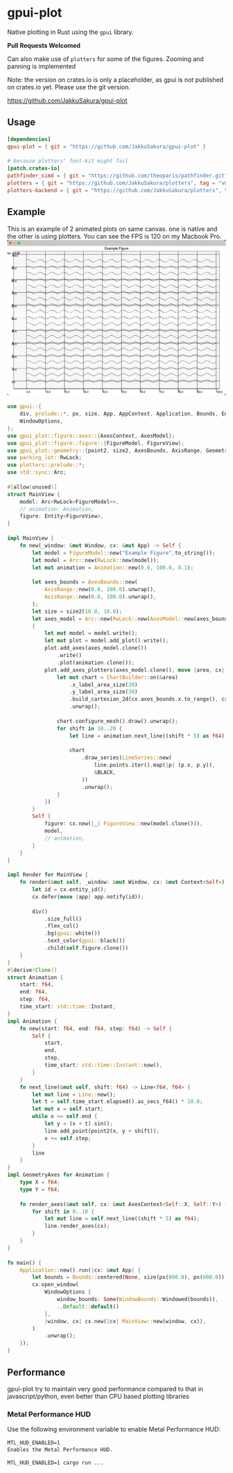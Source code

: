 # gpui-plot

Native plotting in Rust using the `gpui` library.

**Pull Requests Welcomed**

Can also make use of `plotters` for some of the figures.
Zooming and panning is implemented

Note: the version on crates.io is only a placeholder, as gpui is not published on crates.io yet. Please use the git
version.

https://github.com/JakkuSakura/gpui-plot

## Usage

```toml
[dependencies]
gpui-plot = { git = "https://github.com/JakkuSakura/gpui-plot" }

# because plotters' font-kit might fail
[patch.crates-io]
pathfinder_simd = { git = "https://github.com/theoparis/pathfinder.git" }
plotters = { git = "https://github.com/JakkuSakura/plotters", tag = "v0.3.7-gpui" }
plotters-backend = { git = "https://github.com/JakkuSakura/plotters", tag = "v0.3.7-gpui" }

```

## Example

This is an example of 2 animated plots on same canvas. one is native and the other is using plotters.
You can see the FPS is 120 on my Macbook Pro.
![Example](resources/example.png)

```rust
use gpui::{
    div, prelude::*, px, size, App, AppContext, Application, Bounds, Entity, Window, WindowBounds,
    WindowOptions,
};
use gpui_plot::figure::axes::{AxesContext, AxesModel};
use gpui_plot::figure::figure::{FigureModel, FigureView};
use gpui_plot::geometry::{point2, size2, AxesBounds, AxisRange, GeometryAxes, Line};
use parking_lot::RwLock;
use plotters::prelude::*;
use std::sync::Arc;

#[allow(unused)]
struct MainView {
    model: Arc<RwLock<FigureModel>>,
    // animation: Animation,
    figure: Entity<FigureView>,
}

impl MainView {
    fn new(_window: &mut Window, cx: &mut App) -> Self {
        let model = FigureModel::new("Example Figure".to_string());
        let model = Arc::new(RwLock::new(model));
        let mut animation = Animation::new(0.0, 100.0, 0.1);

        let axes_bounds = AxesBounds::new(
            AxisRange::new(0.0, 100.0).unwrap(),
            AxisRange::new(0.0, 100.0).unwrap(),
        );
        let size = size2(10.0, 10.0);
        let axes_model = Arc::new(RwLock::new(AxesModel::new(axes_bounds, size)));
        {
            let mut model = model.write();
            let mut plot = model.add_plot().write();
            plot.add_axes(axes_model.clone())
                .write()
                .plot(animation.clone());
            plot.add_axes_plotters(axes_model.clone(), move |area, cx| {
                let mut chart = ChartBuilder::on(&area)
                    .x_label_area_size(30)
                    .y_label_area_size(30)
                    .build_cartesian_2d(cx.axes_bounds.x.to_range(), cx.axes_bounds.y.to_range())
                    .unwrap();

                chart.configure_mesh().draw().unwrap();
                for shift in 10..20 {
                    let line = animation.next_line((shift * 5) as f64);

                    chart
                        .draw_series(LineSeries::new(
                            line.points.iter().map(|p| (p.x, p.y)),
                            &BLACK,
                        ))
                        .unwrap();
                }
            })
        }
        Self {
            figure: cx.new(|_| FigureView::new(model.clone())),
            model,
            // animation,
        }
    }
}

impl Render for MainView {
    fn render(&mut self, _window: &mut Window, cx: &mut Context<Self>) -> impl IntoElement {
        let id = cx.entity_id();
        cx.defer(move |app| app.notify(id));

        div()
            .size_full()
            .flex_col()
            .bg(gpui::white())
            .text_color(gpui::black())
            .child(self.figure.clone())
    }
}
#[derive(Clone)]
struct Animation {
    start: f64,
    end: f64,
    step: f64,
    time_start: std::time::Instant,
}
impl Animation {
    fn new(start: f64, end: f64, step: f64) -> Self {
        Self {
            start,
            end,
            step,
            time_start: std::time::Instant::now(),
        }
    }
    fn next_line(&mut self, shift: f64) -> Line<f64, f64> {
        let mut line = Line::new();
        let t = self.time_start.elapsed().as_secs_f64() * 10.0;
        let mut x = self.start;
        while x <= self.end {
            let y = (x + t).sin();
            line.add_point(point2(x, y + shift));
            x += self.step;
        }
        line
    }
}
impl GeometryAxes for Animation {
    type X = f64;
    type Y = f64;

    fn render_axes(&mut self, cx: &mut AxesContext<Self::X, Self::Y>) {
        for shift in 0..10 {
            let mut line = self.next_line((shift * 5) as f64);
            line.render_axes(cx);
        }
    }
}

fn main() {
    Application::new().run(|cx: &mut App| {
        let bounds = Bounds::centered(None, size(px(800.0), px(600.0)), cx);
        cx.open_window(
            WindowOptions {
                window_bounds: Some(WindowBounds::Windowed(bounds)),
                ..Default::default()
            },
            |window, cx| cx.new(|cx| MainView::new(window, cx)),
        )
            .unwrap();
    });
}

```

## Performance

gpui-plot try to maintain very good performance compared to that in javascript/python, even better than CPU based
plotting libraries

### Metal Performance HUD

Use the following environment variable to enable Metal Performance HUD:

```text
MTL_HUD_ENABLED=1
Enables the Metal Performance HUD.
```

```shell
MTL_HUD_ENABLED=1 cargo run ...
```
